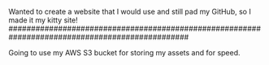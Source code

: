 
Wanted to create a website that I would use and still pad my GitHub, so I made it my kitty site!
################################################################################################

Going to use my AWS S3 bucket for storing my assets and for speed.